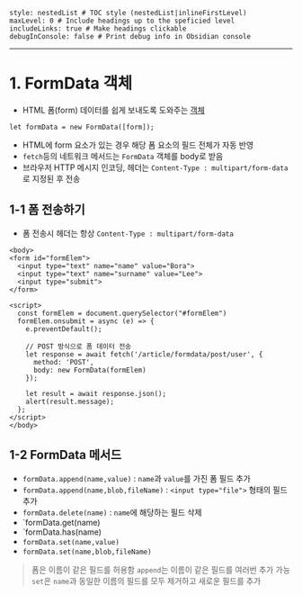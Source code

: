 ```table-of-contents
style: nestedList # TOC style (nestedList|inlineFirstLevel)
maxLevel: 0 # Include headings up to the speficied level
includeLinks: true # Make headings clickable
debugInConsole: false # Print debug info in Obsidian console
```
---
# 1. FormData 객체

- HTML 폼(form) 데이터를 쉽게 보내도록 도와주는 [객체](https://xhr.spec.whatwg.org/#interface-formdata)
```
let formData = new FormData([form]);
```

- HTML에 form 요소가 있는 경우 해당 폼 요소의 필드 전체가 자동 반영
- `fetch`등의 네트워크 메서드는 `FormData` 객체를 body로 받음
- 브라우저 HTTP 메시지 인코딩, 헤더는 `Content-Type : multipart/form-data`로 지정된 후 전송

## 1-1 폼 전송하기

- 폼 전송시 헤더는 항상 `Content-Type : multipart/form-data` 
```
<body>
<form id="formElem">
  <input type="text" name="name" value="Bora">
  <input type="text" name="surname" value="Lee">
  <input type="submit">
</form>

<script>
  const formElem = document.querySelector("#formElem")
  formElem.onsubmit = async (e) => {
    e.preventDefault();

    // POST 방식으로 폼 데이터 전송
    let response = await fetch('/article/formdata/post/user', {
      method: 'POST',
      body: new FormData(formElem)
    });

    let result = await response.json();
    alert(result.message);
  };
</script>
</body>
```

## 1-2 FormData 메서드

- `formData.append(name,value)` : `name`과 `value`를 가진 폼 필드 추가
- `formData.append(name,blob,fileName)` : `<input type="file">` 형태의 필드 추가
- `formData.delete(name)` : `name`에 해당하는 필드 삭제
- `formData.get(name)
- `formData.has(name)
- `formData.set(name,value)`
- `formData.set(name,blob,fileName)`

>폼은 이름이 같은 필드를 허용함
>`append`는 이름이 같은 필드를 여러번 추가 가능
>`set`은 `name`과 동일한 이름의 필드를 모두 제거하고 새로운 필드를 추가

